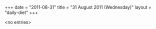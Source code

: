 +++
date = "2011-08-31"
title = "31 August 2011 (Wednesday)"
layout = "daily-diet"
+++

<p>&lt;no entries&gt;</p>